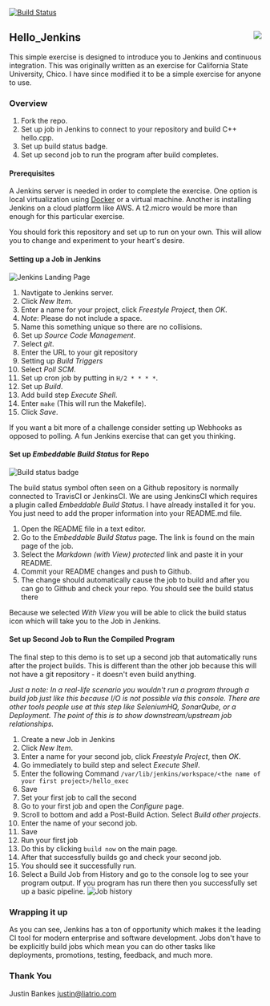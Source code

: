 [![Build Status](http://localhost:8080/job/hello_jenkins/badge/icon)](http://localhost:8080/job/hello_jenkins/)
## Hello_Jenkins <img align="right" src="img/liatrio.png">
This simple exercise is designed to introduce you to Jenkins and continuous integration. This was originally written
as an exercise for California State University, Chico. I have since modified it to be a simple exercise for anyone
to use. 

### Overview
1. Fork the repo.
2. Set up job in Jenkins to connect to your repository and build C++ hello.cpp.
3. Set up build status badge.
4. Set up second job to run the program after build completes.

#### Prerequisites
A Jenkins server is needed in order to complete the exercise. One option is local virtualization using 
[Docker](https://hub.docker.com/r/jenkins/jenkins/) or a virtual machine. Another is installing Jenkins on a cloud 
platform like AWS. A t2.micro would be more than enough for this particular exercise. 

You should fork this repository and set up to run on your own. This will allow you to change and experiment to your
heart's desire. 

#### Setting up a Job in Jenkins
![Jenkins Landing Page](/img/jenkins_landing.png)

1. Navtigate to Jenkins server. 
2. Click _New Item_.
3. Enter a name for your project, click _Freestyle Project_, then _OK_.
  1. _Note_: Please do not include a space.
  2. Name this something unique so there are no collisions.
4. Set up _Source Code Management_.
  1. Select _git_.
  2. Enter the URL to your git repository
5. Setting up _Build Triggers_
  1. Select _Poll SCM_. 
  2. Set up cron job by putting in `H/2 * * * *`.
6. Set up _Build_.
  1. Add build step _Execute Shell_.
  2. Enter `make` (This will run the Makefile).
7. Click _Save_.

If you want a bit more of a challenge consider setting up Webhooks as opposed to polling. A fun Jenkins exercise that 
can get you thinking. 

#### Set up _Embeddable Build Status_ for Repo
![Build status badge](/img/jenkins_badge.png)

The build status symbol often seen on a Github repository is normally connected
to TravisCI or JenkinsCI. We are using JenkinsCI which requires a plugin called
_Embeddable Build Status_. I have already installed it for you. You just need to
add the proper information into your README.md file.

1. Open the README file in a text editor.
2. Go to the _Embeddable Build Status_ page. The link is found on the main page of the job.
3. Select the _Markdown (with View) protected_ link and paste it in your README.
4. Commit your README changes and push to Github.
5. The change should automatically cause the job to build and after you can go to Github and check your repo. You should see the build status there

Because we selected _With View_ you will be able to click the build status icon which will take you to the Job in Jenkins.

#### Set up Second Job to Run the Compiled Program
The final step to this demo is to set up a second job that automatically runs
after the project builds. This is different than the other job because this will
not have a git repository - it doesn't even build anything.

_Just a note: In a real-life scenario you wouldn't run a program through a
build job just like this because I/O is not possible via this console. There
are other tools people use at this step like SeleniumHQ, SonarQube, or a
Deployment. The point of this is to show downstream/upstream job relationships._

1. Create a new Job in Jenkins
  1. Click _New Item_.
  2. Enter a name for your second job, click _Freestyle Project_, then _OK_.
  3. Go immediately to build step and select _Execute Shell_.
  4. Enter the following Command `/var/lib/jenkins/workspace/<the name of your first project>/hello_exec`
  5. Save
2. Set your first job to call the second
  1. Go to your first job and open the _Configure_ page.
  2. Scroll to bottom and add a Post-Build Action. Select _Build other projects_.
  3. Enter the name of your second job.
  4. Save
3. Run your first job
  1. Do this by clicking `build now` on the main page.
  2. After that successfully builds go and check your second job.
  3. You should see it successfully run.
  4. Select a Build Job from History and go to the console log to see your program output. If you program has run there then you successfully set up a basic pipeline.
![Job history](/img/jenkins_history.png)

### Wrapping it up
As you can see, Jenkins has a ton of opportunity which makes it the leading CI tool for modern enterprise and software 
development. Jobs don't have to be explicitly build jobs which mean you can do other tasks like deployments, promotions,
testing, feedback, and much more.

### Thank You  
Justin Bankes <justin@liatrio.com>  
